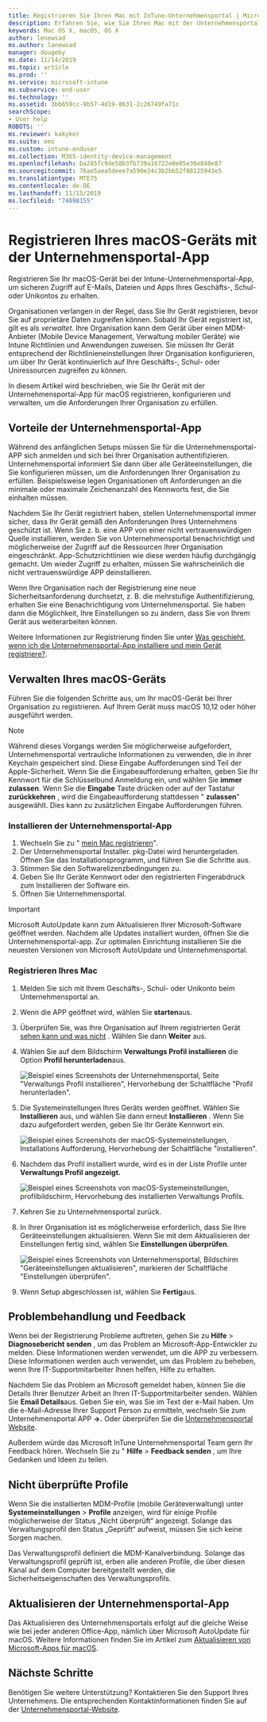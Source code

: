```yaml
---
title: Registrieren Sie Ihren Mac mit InTune-Unternehmensportal | Microsoft-Dokumentation
description: Erfahren Sie, wie Sie Ihren Mac mit der Unternehmensportal-app in InTune registrieren.
keywords: Mac OS X, macOS, OS X
author: lenewsad
ms.author: lanewsad
manager: dougeby
ms.date: 11/14/2019
ms.topic: article
ms.prod: ''
ms.service: microsoft-intune
ms.subservice: end-user
ms.technology: ''
ms.assetid: 3bb659cc-9b57-4d19-8631-2c26749fa71c
searchScope:
- User help
ROBOTS: ''
ms.reviewer: kakyker
ms.suite: ems
ms.custom: intune-enduser
ms.collection: M365-identity-device-management
ms.openlocfilehash: ba285fc9de58b3fb739a16722e0e05e36e840e87
ms.sourcegitcommit: 76ae5aea5deee7a590e24c3b2bb52f88125943e5
ms.translationtype: MTE75
ms.contentlocale: de-DE
ms.lasthandoff: 11/15/2019
ms.locfileid: "74098155"
---
```

# <a name="enroll-your-macos-device-using-the-company-portal-app"></a>Registrieren Ihres macOS-Geräts mit der Unternehmensportal-App  

Registrieren Sie Ihr macOS-Gerät bei der Intune-Unternehmensportal-App, um sicheren Zugriff auf E-Mails, Dateien und Apps Ihres Geschäfts-, Schul- oder Unikontos zu erhalten.

Organisationen verlangen in der Regel, dass Sie Ihr Gerät registrieren, bevor Sie auf proprietäre Daten zugreifen können. Sobald Ihr Gerät registriert ist, gilt es als *verwaltet*. Ihre Organisation kann dem Gerät über einen MDM-Anbieter (Mobile Device Management, Verwaltung mobiler Geräte) wie Intune Richtlinien und Anwendungen zuweisen. Sie müssen Ihr Gerät entsprechend der Richtlinieneinstellungen Ihrer Organisation konfigurieren, um über Ihr Gerät kontinuierlich auf Ihre Geschäfts-, Schul- oder Uniressourcen zugreifen zu können.  

In diesem Artikel wird beschrieben, wie Sie Ihr Gerät mit der Unternehmensportal-App für macOS registrieren, konfigurieren und verwalten, um die Anforderungen Ihrer Organisation zu erfüllen.  


## <a name="what-to-expect-from-the-company-portal-app"></a>Vorteile der Unternehmensportal-App

Während des anfänglichen Setups müssen Sie für die Unternehmensportal-APP sich anmelden und sich bei Ihrer Organisation authentifizieren. Unternehmensportal informiert Sie dann über alle Geräteeinstellungen, die Sie konfigurieren müssen, um die Anforderungen Ihrer Organisation zu erfüllen. Beispielsweise legen Organisationen oft Anforderungen an die minimale oder maximale Zeichenanzahl des Kennworts fest, die Sie einhalten müssen.    

Nachdem Sie Ihr Gerät registriert haben, stellen Unternehmensportal immer sicher, dass Ihr Gerät gemäß den Anforderungen Ihres Unternehmens geschützt ist. Wenn Sie z. b. eine APP von einer nicht vertrauenswürdigen Quelle installieren, werden Sie von Unternehmensportal benachrichtigt und möglicherweise der Zugriff auf die Ressourcen Ihrer Organisation eingeschränkt. App-Schutzrichtlinien wie diese werden häufig durchgängig gemacht. Um wieder Zugriff zu erhalten, müssen Sie wahrscheinlich die nicht vertrauenswürdige APP deinstallieren. 

Wenn Ihre Organisation nach der Registrierung eine neue Sicherheitsanforderung durchsetzt, z. B. die mehrstufige Authentifizierung, erhalten Sie eine Benachrichtigung vom Unternehmensportal. Sie haben dann die Möglichkeit, Ihre Einstellungen so zu ändern, dass Sie von Ihrem Gerät aus weiterarbeiten können.  

Weitere Informationen zur Registrierung finden Sie unter [Was geschieht, wenn ich die Unternehmensportal-App installiere und mein Gerät registriere?](what-happens-if-you-install-the-Company-Portal-app-and-enroll-your-device-in-intune-macos.md).  

## <a name="get-your-macos-device-managed"></a>Verwalten Ihres macOS-Geräts  
Führen Sie die folgenden Schritte aus, um Ihr macOS-Gerät bei Ihrer Organisation zu registrieren. Auf Ihrem Gerät muss macOS 10,12 oder höher ausgeführt werden.   

> [!NOTE]
> Während dieses Vorgangs werden Sie möglicherweise aufgefordert, Unternehmensportal vertrauliche Informationen zu verwenden, die in ihrer Keychain gespeichert sind. Diese Eingabe Aufforderungen sind Teil der Apple-Sicherheit. Wenn Sie die Eingabeaufforderung erhalten, geben Sie Ihr Kennwort für die Schlüsselbund Anmeldung ein, und wählen Sie **immer zulassen**. Wenn Sie die **Eingabe** Taste drücken oder auf der Tastatur **zurückkehren** , wird die Eingabeaufforderung stattdessen " **zulassen**" ausgewählt. Dies kann zu zusätzlichen Eingabe Aufforderungen führen.  

### <a name="install-company-portal-app"></a>Installieren der Unternehmensportal-App  
1. Wechseln Sie zu " [mein Mac registrieren](https://go.microsoft.com/fwlink/?linkid=853070)".  
2. Der Unternehmensportal Installer. pkg-Datei wird heruntergeladen. Öffnen Sie das Installationsprogramm, und führen Sie die Schritte aus. 
3. Stimmen Sie den Softwarelizenzbedingungen zu. 
4. Geben Sie Ihr Geräte Kennwort oder den registrierten Fingerabdruck zum Installieren der Software ein.  
5. Öffnen Sie Unternehmensportal. 

> [!IMPORTANT]
> Microsoft AutoUpdate kann zum Aktualisieren Ihrer Microsoft-Software geöffnet werden. Nachdem alle Updates installiert wurden, öffnen Sie die Unternehmensportal-app. Zur optimalen Einrichtung installieren Sie die neuesten Versionen von Microsoft AutoUpdate und Unternehmensportal.  


### <a name="enroll-your-mac"></a>Registrieren Ihres Mac  


1. Melden Sie sich mit Ihrem Geschäfts-, Schul- oder Unikonto beim Unternehmensportal an.  
2. Wenn die APP geöffnet wird, wählen Sie **starten**aus.  
3. Überprüfen Sie, was Ihre Organisation auf Ihrem registrierten Gerät [sehen kann und was nicht](what-info-can-your-company-see-when-you-enroll-your-device-in-intune.md) . Wählen Sie dann **Weiter** aus.  
4. Wählen Sie auf dem Bildschirm **Verwaltungs Profil installieren** die Option **Profil herunterladen**aus.   

    ![Beispiel eines Screenshots der Unternehmensportal, Seite "Verwaltungs Profil installieren", Hervorhebung der Schaltfläche "Profil herunterladen".](./media/install-mgmt-profile-mac-1911.PNG)   
5. Die Systemeinstellungen Ihres Geräts werden geöffnet. Wählen Sie **Installieren** aus, und wählen Sie dann erneut **Installieren** . Wenn Sie dazu aufgefordert werden, geben Sie Ihr Geräte Kennwort ein.  

    ![Beispiel eines Screenshots der macOS-Systemeinstellungen, Installations Aufforderung, Hervorhebung der Schaltfläche "installieren".](./media/system-preference-install-1911.PNG)  
6. Nachdem das Profil installiert wurde, wird es in der Liste Profile unter **Verwaltungs Profil angezeigt.**  

   ![Beispiel eines Screenshots von macOS-Systemeinstellungen, profilbildschirm, Hervorhebung des installierten Verwaltungs Profils.](./media/system-preference-verify-1911.PNG)   
7. Kehren Sie zu Unternehmensportal zurück.   
8. In Ihrer Organisation ist es möglicherweise erforderlich, dass Sie Ihre Geräteeinstellungen aktualisieren. Wenn Sie mit dem Aktualisieren der Einstellungen fertig sind, wählen Sie **Einstellungen überprüfen**.  

    ![Beispiel eines Screenshots von Unternehmensportal, Bildschirm "Geräteeinstellungen aktualisieren", markieren der Schaltfläche "Einstellungen überprüfen".](./media/update-settings-mac-1911.PNG)  
9. Wenn Setup abgeschlossen ist, wählen Sie **Fertig**aus.  


 ## <a name="troubleshooting-and-feedback"></a>Problembehandlung und Feedback   

Wenn bei der Registrierung Probleme auftreten, gehen Sie zu **Hilfe** > **Diagnosebericht senden** , um das Problem an Microsoft-App-Entwickler zu melden. Diese Informationen werden verwendet, um die APP zu verbessern. Diese Informationen werden auch verwendet, um das Problem zu beheben, wenn Ihre IT-Supportmitarbeiter Ihnen helfen, Hilfe zu erhalten.  

Nachdem Sie das Problem an Microsoft gemeldet haben, können Sie die Details Ihrer Benutzer Arbeit an Ihren IT-Supportmitarbeiter senden. Wählen Sie **Email Details**aus. Geben Sie ein, was Sie im Text der e-Mail haben. Um die e-Mail-Adresse Ihrer Support Person zu ermitteln, wechseln Sie zum Unternehmensportal APP **->.** Oder überprüfen Sie die [Unternehmensportal Website](https://go.microsoft.com/fwlink/?linkid=2010980).  
 

Außerdem würde das Microsoft InTune Unternehmensportal Team gern Ihr Feedback hören. Wechseln Sie zu " **Hilfe** > **Feedback senden** , um Ihre Gedanken und Ideen zu teilen.  

## <a name="unverified-profiles"></a>Nicht überprüfte Profile  
Wenn Sie die installierten MDM-Profile (mobile Geräteverwaltung) unter **Systemeinstellungen** > **Profile** anzeigen, wird für einige Profile möglicherweise der Status „Nicht überprüft“ angezeigt. Solange das Verwaltungsprofil den Status „Geprüft“ aufweist, müssen Sie sich keine Sorgen machen.  

Das Verwaltungsprofil definiert die MDM-Kanalverbindung. Solange das Verwaltungsprofil geprüft ist, erben alle anderen Profile, die über diesen Kanal auf dem Computer bereitgestellt werden, die Sicherheitseigenschaften des Verwaltungsprofils.  

## <a name="updating-the-company-portal-app"></a>Aktualisieren der Unternehmensportal-App

Das Aktualisieren des Unternehmensportals erfolgt auf die gleiche Weise wie bei jeder anderen Office-App, nämlich über Microsoft AutoUpdate für macOS. Weitere Informationen finden Sie im Artikel zum [Aktualisieren von Microsoft-Apps für macOS](https://support.office.com/article/Check-for-Office-for-Mac-updates-automatically-bfd1e497-c24d-4754-92ab-910a4074d7c1).  

## <a name="next-steps"></a>Nächste Schritte  
Benötigen Sie weitere Unterstützung? Kontaktieren Sie den Support Ihres Unternehmens. Die entsprechenden Kontaktinformationen finden Sie auf der [Unternehmensportal-Website](https://go.microsoft.com/fwlink/?linkid=2010980).  


